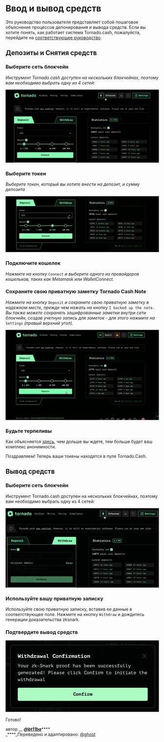 # Ввод и вывод средств

Это руководство пользователя представляет собой пошаговое объяснение процессов депонирования и вывода средств. Если вы хотите понять, как работает система Tornado.cash, пожалуйста, перейдите на [соответствующее руководство](https://docs.tornado.cash/v/ru/how-does-tornado.cash-work).

## Депозиты и Снятия средств

### Выберите сеть блокчейн

_Инструмент Tornado.cash доступен на нескольких блокчейнах, поэтому вам необходимо выбрать одну из 4 сетей:_

![](../.gitbook/assets/azpoj.gif)

### Выберите токен

_Выберите токен, который вы хотите внести на депозит, и сумму депозита_

![](../.gitbook/assets/abdce.gif)

### Подключите кошелек

_Нажмите на кнопку_ `Connect` _и выберите одного из провайдеров кошельков, таких как Metamask или WalletConnect._

### Сохраните свою приватную заметку Tornado Cash Note

_Нажмите на кнопку_ `Deposit` _и сохраните свою приватную заметку в надежном месте, прежде чем нажать на кнопку_ `I backed up the note.` _Вы также можете сохранять зашифрованные заметки внутри сети блокчейн, создав учетную запись для заметок - для этого нажмите на_ `Settings` _(правый верхний угол)._

![](../.gitbook/assets/aaaab.gif)

### Будьте терпеливы

Как объясняется [здесь](https://docs.tornado.cash/v/ru/tips-to-remain-anonymous#ispolzuite-neskolko-adresov), чем дольше вы ждете, тем больше будет ваш комплекс анонимности.

Поздравляем! Теперь ваши токены находятся в пуле Tornado.Cash.

## Вывод средств

### Выберите сеть блокчейн

Инструмент Tornado.cash доступен на нескольких блокчейнах, поэтому вам необходимо выбрать одну из 4 сетей:

![](../.gitbook/assets/enregistrement-de-le-cran-2021-08-25-a-16.15.15-1-.gif)

### Используйте вашу приватную записку

Используйте свою приватную записку, вставив ее данные в соответствующее поле. Нажмите на кнопку `Withdraw` и дождитесь генерации доказательства zksnark.

### Подтвердите вывод средств

![](../.gitbook/assets/abdaaaa.png)

Готово!

автор __ [_**@bt11ba**_](https://torn.community/u/bt11ba/)_****_\
_****_Переведено и адаптировано: [@ghost](https://torn.community/u/ghost/summary)
